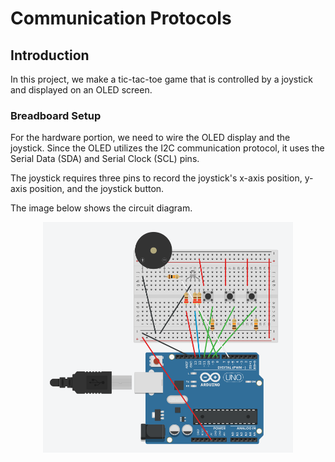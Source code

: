 # Communication Protocols

## Introduction

In this project, we make a tic-tac-toe game that is controlled by a joystick and displayed on an OLED screen.

### Breadboard Setup

For the hardware portion, we need to wire the OLED display and the joystick. Since the OLED utilizes the I2C communication protocol, it uses the Serial Data (SDA) and Serial Clock (SCL) pins.

The joystick requires three pins to record the joystick's x-axis position, y-axis position, and the joystick button.

The image below shows the circuit diagram.

<p align="center">
  <img src="https://github.com/chen4578/Open-Project-Space-OPS-/blob/223838da0f78471cfe7f6975fe81610ce7ee587a/assets/Screenshot%202025-09-29%20232328.png" width="400">
</p>
